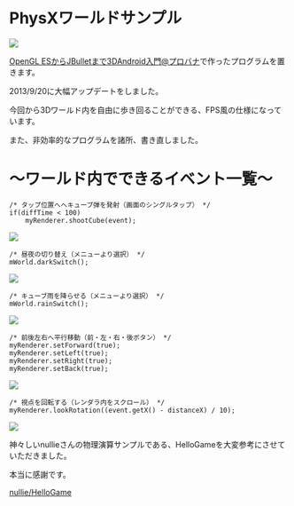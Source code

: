 PhysXワールドサンプル
========

<img src="http://web-prog.com/wp-content/uploads/physx-world.png">

<a href="http://web-prog.com/">OpenGL ESからJBulletまで3DAndroid入門@プロバナ</a>で作ったプログラムを置きます。

2013/9/20に大幅アップデートをしました。

今回から3Dワールド内を自由に歩き回ることができる、FPS風の仕様になっています。

また、非効率的なプログラムを諸所、書き直しました。

～ワールド内でできるイベント一覧～
========
    /* タップ位置へへキューブ弾を発射（画面のシングルタップ） */
    if(diffTime < 100)
	    myRenderer.shootCube(event);

<img src="http://web-prog.com/wp-content/uploads/tap-cube.png">
    
    /* 昼夜の切り替え（メニューより選択） */
    mWorld.darkSwitch();
    
<img src="http://web-prog.com/wp-content/uploads/dark-nondark.png">
    
    /* キューブ雨を降らせる（メニューより選択） */
    mWorld.rainSwitch();
    
<img src="http://web-prog.com/wp-content/uploads/falling-cube.png">
    
    /* 前後左右へ平行移動（前・左・右・後ボタン） */
    myRenderer.setForward(true);
    myRenderer.setLeft(true);
    myRenderer.setRight(true);
    myRenderer.setBack(true);

<img src="http://web-prog.com/wp-content/uploads/forward.png">
    
    /* 視点を回転する（レンダラ内をスクロール） */
    myRenderer.lookRotation((event.getX() - distanceX) / 10);
    
<img src="http://web-prog.com/wp-content/uploads/look-rotate.png">

神々しいnullieさんの物理演算サンプルである、HelloGameを大変参考にさせていただきました。

本当に感謝です。

<a href="https://github.com/nullie/HelloGame">nullie/HelloGame</a>
